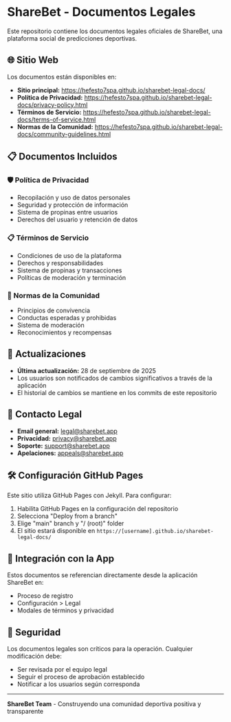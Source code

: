 # ShareBet - Documentos Legales

Este repositorio contiene los documentos legales oficiales de ShareBet, una plataforma social de predicciones deportivas.

## 🌐 Sitio Web

Los documentos están disponibles en:
- **Sitio principal:** https://hefesto7spa.github.io/sharebet-legal-docs/
- **Política de Privacidad:** https://hefesto7spa.github.io/sharebet-legal-docs/privacy-policy.html
- **Términos de Servicio:** https://hefesto7spa.github.io/sharebet-legal-docs/terms-of-service.html
- **Normas de la Comunidad:** https://hefesto7spa.github.io/sharebet-legal-docs/community-guidelines.html

## 📋 Documentos Incluidos

### 🛡️ Política de Privacidad
- Recopilación y uso de datos personales
- Seguridad y protección de información
- Sistema de propinas entre usuarios
- Derechos del usuario y retención de datos

### 📋 Términos de Servicio
- Condiciones de uso de la plataforma
- Derechos y responsabilidades
- Sistema de propinas y transacciones
- Políticas de moderación y terminación

### 🤝 Normas de la Comunidad
- Principios de convivencia
- Conductas esperadas y prohibidas
- Sistema de moderación
- Reconocimientos y recompensas

## 🔄 Actualizaciones

- **Última actualización:** 28 de septiembre de 2025
- Los usuarios son notificados de cambios significativos a través de la aplicación
- El historial de cambios se mantiene en los commits de este repositorio

## 📧 Contacto Legal

- **Email general:** legal@sharebet.app
- **Privacidad:** privacy@sharebet.app
- **Soporte:** support@sharebet.app
- **Apelaciones:** appeals@sharebet.app

## 🛠️ Configuración GitHub Pages

Este sitio utiliza GitHub Pages con Jekyll. Para configurar:

1. Habilita GitHub Pages en la configuración del repositorio
2. Selecciona "Deploy from a branch"
3. Elige "main" branch y "/ (root)" folder
4. El sitio estará disponible en `https://[username].github.io/sharebet-legal-docs/`

## 📱 Integración con la App

Estos documentos se referencian directamente desde la aplicación ShareBet en:
- Proceso de registro
- Configuración > Legal
- Modales de términos y privacidad

## 🔐 Seguridad

Los documentos legales son críticos para la operación. Cualquier modificación debe:
- Ser revisada por el equipo legal
- Seguir el proceso de aprobación establecido
- Notificar a los usuarios según corresponda

---

**ShareBet Team** - Construyendo una comunidad deportiva positiva y transparente